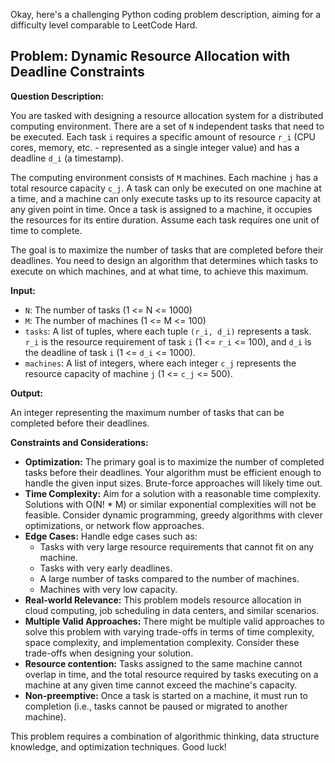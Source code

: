 Okay, here's a challenging Python coding problem description, aiming for a difficulty level comparable to LeetCode Hard.

## Problem:  Dynamic Resource Allocation with Deadline Constraints

**Question Description:**

You are tasked with designing a resource allocation system for a distributed computing environment.  There are a set of `N` independent tasks that need to be executed.  Each task `i` requires a specific amount of resource `r_i` (CPU cores, memory, etc. - represented as a single integer value) and has a deadline `d_i` (a timestamp).

The computing environment consists of `M` machines.  Each machine `j` has a total resource capacity `c_j`.  A task can only be executed on one machine at a time, and a machine can only execute tasks up to its resource capacity at any given point in time.  Once a task is assigned to a machine, it occupies the resources for its entire duration. Assume each task requires one unit of time to complete.

The goal is to maximize the number of tasks that are completed before their deadlines.  You need to design an algorithm that determines which tasks to execute on which machines, and at what time, to achieve this maximum.

**Input:**

*   `N`:  The number of tasks (1 <= N <= 1000)
*   `M`:  The number of machines (1 <= M <= 100)
*   `tasks`: A list of tuples, where each tuple `(r_i, d_i)` represents a task. `r_i` is the resource requirement of task `i` (1 <= `r_i` <= 100), and `d_i` is the deadline of task `i` (1 <= `d_i` <= 1000).
*   `machines`: A list of integers, where each integer `c_j` represents the resource capacity of machine `j` (1 <= `c_j` <= 500).

**Output:**

An integer representing the maximum number of tasks that can be completed before their deadlines.

**Constraints and Considerations:**

*   **Optimization:** The primary goal is to maximize the number of completed tasks before their deadlines.  Your algorithm must be efficient enough to handle the given input sizes.  Brute-force approaches will likely time out.
*   **Time Complexity:**  Aim for a solution with a reasonable time complexity.  Solutions with O(N! * M) or similar exponential complexities will not be feasible.  Consider dynamic programming, greedy algorithms with clever optimizations, or network flow approaches.
*   **Edge Cases:** Handle edge cases such as:
    *   Tasks with very large resource requirements that cannot fit on any machine.
    *   Tasks with very early deadlines.
    *   A large number of tasks compared to the number of machines.
    *   Machines with very low capacity.
*   **Real-world Relevance:**  This problem models resource allocation in cloud computing, job scheduling in data centers, and similar scenarios.
*   **Multiple Valid Approaches:** There might be multiple valid approaches to solve this problem with varying trade-offs in terms of time complexity, space complexity, and implementation complexity.  Consider these trade-offs when designing your solution.
*   **Resource contention:** Tasks assigned to the same machine cannot overlap in time, and the total resource required by tasks executing on a machine at any given time cannot exceed the machine's capacity.
*   **Non-preemptive:** Once a task is started on a machine, it must run to completion (i.e., tasks cannot be paused or migrated to another machine).

This problem requires a combination of algorithmic thinking, data structure knowledge, and optimization techniques. Good luck!
